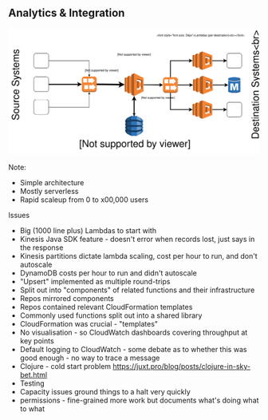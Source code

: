 ## Analytics & Integration

<img
  alt="Multi-source/multi-destination analytics, fanning-in to a Kinesis stream and fanning-out to multiple target systems"
  src="images/large-analytics-before.svg"></img>

Note:
 - Simple architecture
 - Mostly serverless
 - Rapid scaleup from 0 to x00,000 users


Issues
 - Big (1000 line plus) Lambdas to start with
 - Kinesis Java SDK feature - doesn't error when records lost, just says in the response
 - Kinesis partitions dictate lambda scaling, cost per hour to run, and don't autoscale
 - DynamoDB costs per hour to run and didn't autoscale
 - "Upsert" implemented as multiple round-trips
 - Split out into "components" of related functions and their infrastructure
 - Repos mirrored components
 - Repos contained relevant CloudFormation templates
 - Commonly used functions split out into a shared library
 - CloudFormation was crucial - "templates"
 - No visualisation - so CloudWatch dashboards covering throughput at key points
 - Default logging to CloudWatch - some debate as to whether this was good enough - no way to trace a message
 - Clojure - cold start problem https://juxt.pro/blog/posts/clojure-in-sky-bet.html
 - Testing
 - Capacity issues ground things to a halt very quickly
 - permissions - fine-grained more work but documents what's doing what to what
